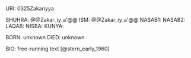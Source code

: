 URI: 0325Zakariyya

SHUHRA: @@Zakar_iy_a'@@
ISM: @@Zakar_iy_a'@@
NASAB1: 
NASAB2: 
LAQAB: 
NISBA: 
KUNYA: 

BORN: unknown
DIED: unknown

BIO: free-running text [@stern_early_1960]
